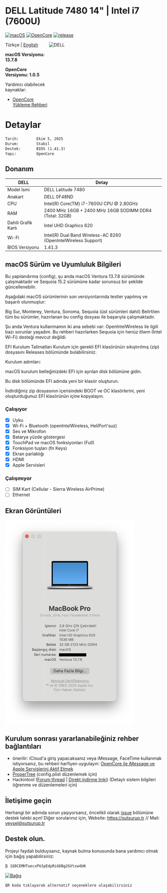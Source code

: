 # DELL Latitude 7480 14" | Intel i7 (7600U)

[![macOS](https://img.shields.io/badge/macOS-13.7.8-orange)](https://www.apple.com/ge/macos/monterey/)
[![OpenCore](https://img.shields.io/badge/OpenCore-1.0.5-9cf)](https://github.com/acidanthera/OpenCorePkg)
[![release](https://img.shields.io/badge/indir-son%20sürüm-blue.svg)](https://github.com/sutsurup/DELL-Latitude-7480-Hackintosh/releases)

<img align="right" src="https://i.dell.com/is/image/DellContent/content/dam/ss2/product-images/dell-client-products/notebooks/latitude-notebooks/14-7480/non-touch/global-spi/laptop-latitude-14-7480-non-touch-black-front-windows-relativesize-ss-imperial-500-ng.psd?fmt=png-alpha&wid=500&hei=199" alt="DELL" height="260" width="363">

Türkçe | [English](https://github.com/sutsurup/DELL-Latitude-7480-Hackintosh)

**macOS Versiyonu: 13.7.8**

**OpenCore Versiyonu: 1.0.5**

Yardımcı olabilecek kaynaklar: 

- [OpenCore Yükleme Rehberi](https://dortania.github.io/OpenCore-Install-Guide)


# Detaylar

    Tarih:        Ekim 5, 2025
    Durum:        Stabil
    Destek:       BIOS (1.41.3)
    Yapı:         OpenCore

## Donanım

| **DELL** | Detay                                                  |
| ------------------- | ------------------------------------------- |
| Model Ismi      | DELL Latitude 7480      |
| Anakart           | 	DELL 0F48ND     |
| CPU              | Intel(R) Core(TM) i7-7600U CPU @ 2.80GHz              |
| RAM           | 2400 MHz 16GB + 2400 MHz 16GB SODIMM DDR4 (Total: 32GB)   |
| Dahili Grafik Kartı | Intel UHD Graphics 620                   |
| Wi-Fi | 		Intel(R) Dual Band Wireless-AC 8260 (OpenIntelWireless Support)               |
| BIOS Versiyonu      | 1.41.3                   |

## macOS Sürüm ve Uyumluluk Bilgileri
Bu yapılandırma (config), şu anda macOS Ventura 13.7.8 sürümünde çalışmaktadır ve Sequoia 15.2 sürümüne kadar sorunsuz bir şekilde güncellenebilir.

Aşağıdaki macOS sürümlerinin son versiyonlarında testler yapılmış ve başarılı olunmuştur:

Big Sur, Monterey, Ventura, Sonoma, Sequoia (üst sürümleri dahil)
Belirtilen tüm bu sürümler, hazırlanan bu config dosyası ile başarıyla çalışmaktadır.

Şu anda Ventura kullanmamın iki ana sebebi var: OpenIntelWireless ile ilgili bazı sorunlar yaşadım. Bu rehberi hazırlarken Sequoia için henüz itlwm (Intel Wi-Fi) desteği mevcut değildi.

EFI Kurulum Talimatları
Kurulum için gerekli EFI klasörünün sıkıştırılmış (zip) dosyasını Releases bölümünde bulabilirsiniz.

Kurulum adımları:

macOS kurulum belleğinizdeki EFI için ayrılan disk bölümüne gidin.

Bu disk bölümünde EFI adında yeni bir klasör oluşturun.

İndirdiğiniz zip dosyasının içerisindeki BOOT ve OC klasörlerini, yeni oluşturduğunuz EFI klasörünün içine kopyalayın.
### Çalışıyor

- [x] Uyku
- [x] Wi-Fi + Bluetooth (openIntelWireless, HeliPort'suz)
- [x] Ses ve Mikrofon
- [x] Batarya yüzde göstergesi
- [x] TouchPad ve macOS fonksiyonları (Full)
- [x] Fonksiyon tuşları (fn Keys)
- [x] Ekran parlaklığı
- [x] HDMI
- [x] Apple Servisleri

### Çalışmıyor
- [ ] SIM Kart (Cellular - Sierra Wireless AirPrime)
- [ ] Ethernet

## Ekran Görüntüleri
![](https://github.com/sutsurup/DELL-Latitude-5491-Hackintosh/blob/main/Screenshots/ventura-for-7480.png)

## Kurulum sonrası yararlanabileğiniz rehber bağlantıları
* önerilir: iCloud'a giriş yapacaksanız veya iMessage, FaceTime kullanmak istiyorsanız, bu rehberi harfiyen uygulayın: [OpenCore ile iMessage ve Apple Servislerini Aktif Etmek](https://osxinfo.net/konu/opencore-ile-imessage-ve-apple-servislerini-aktif-etmek.16297/)
* [ProperTree](https://osxinfo.net/konu/propertree-opencore-bootloader-icin-config-duzenleyici.12919/) (config.plist düzenlemek için)
* Hackintool ([Forum thread](https://www.insanelymac.com/forum/topic/335018-hackintool-v286/) | [Direkt indirme linki](http://headsoft.com.au/download/mac/Hackintool.zip)) (Detaylı sistem bilgileri öğrenme ve düzenlemeleri için)

## İletişime geçin
Herhangi bir adımda sorun yaşıyorsanız, öncelikli olarak [issue](https://github.com/sutsurup/DELL-Latitude-7480/issues) bölümüne destek talebi açın!
Diğer sorularınız için, Website: https://sutsurup.tr // Mail: [veysel@sutsurup.tr](mailto:veysel@sutsurup.tr)

</details>

## Destek olun.
Projeyi faydalı bulduysanız, kaynak bulma konusunda bana yardımcı olmak için bağış yapabilirsiniz:
```
₿ 1Q8CEMHTuecxPUJpEdpRiG6Bg2GVtzw4bN
``` 
<a href='https://github.com/sutsurup/sutsurup/blob/main/Donate.md'><img alt='Bağış' src='https://github.com/sutsurup/MSI-Hackintosh-Build/blob/main/Images/donate.png?raw=true' height='360px' width='375px'/></a>
```
QR koda tıklayarak alternatif seçeneklere ulaşabilirsiniz
``` 
